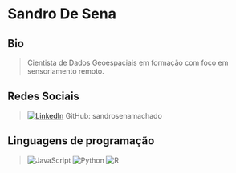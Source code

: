 # Sandro De Sena

## Bio

> Cientista de Dados Geoespaciais em formação com foco em sensoriamento remoto.

## Redes Sociais
> [![LinkedIn](https://img.shields.io/badge/LinkedIn-000?style=for-the-badge&logo=linkedin&logoColor=0E76A8)](https://www.linkedin.com/in/sandro-de-sena-95a084249/)
> GitHub: sandrosenamachado

## Linguagens de programação
> ![JavaScript](https://img.shields.io/badge/JavaScript-000?style=for-the-badge&logo=javascript)
> ![Python](https://img.shields.io/badge/Python-000?style=for-the-badge&logo=python)
> ![R](https://img.shields.io/badge/R-000?style=for-the-badge&logo=R)